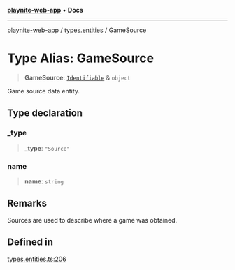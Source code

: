 [**playnite-web-app**](../../README.md) • **Docs**

***

[playnite-web-app](../../README.md) / [types.entities](../README.md) / GameSource

# Type Alias: GameSource

> **GameSource**: [`Identifiable`](Identifiable.md) & `object`

Game source data entity.

## Type declaration

### \_type

> **\_type**: `"Source"`

### name

> **name**: `string`

## Remarks

Sources are used to describe where a game was obtained.

## Defined in

[types.entities.ts:206](https://github.com/andrew-codes/playnite-web/blob/3f74578e7b5e3f55f1e849b436d7e53aeba30d62/apps/playnite-web/src/server/data/types.entities.ts#L206)

